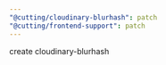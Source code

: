 ```yaml
---
"@cutting/cloudinary-blurhash": patch
"@cutting/frontend-support": patch
---
```


create cloudinary-blurhash

